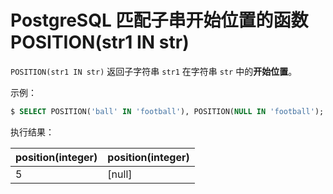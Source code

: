 # PostgreSQL 匹配子串开始位置的函数 POSITION(str1 IN str)

`POSITION(str1 IN str)` 返回子字符串 `str1` 在字符串 `str` 中的**开始位置**。

示例：

```sql
$ SELECT POSITION('ball' IN 'football'), POSITION(NULL IN 'football');
```

执行结果：

|position(integer)|position(integer)|
|-----|-----|
|5|[null]|
